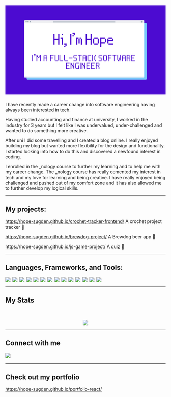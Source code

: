 
## ![](./header.png)

I have recently made a career change into software engineering having always been interested in tech. 

Having studied accounting and finance at university, I worked in the industry for 3 years but I felt like I was undervalued, under-challenged and wanted to do something more creative. 

After uni I did some travelling and I created a blog online. I really enjoyed building my blog but wanted more flexibility for the design and functionality. I started looking into how to do this and discovered a newfound interest in coding. 

I enrolled in the _nology course to further my learning and to help me with my career change. The _nology course has really cemented my interest in tech and my love for learning and being creative. I have really enjoyed being challenged and pushed out of my comfort zone and it has also allowed me to further develop my logical skills.

---

## My projects:

https://hope-sugden.github.io/crochet-tracker-frontend/ A crochet project tracker 🧶

https://hope-sugden.github.io/brewdog-project/ A Brewdog beer app 🍻

https://hope-sugden.github.io/js-game-project/ A quiz 🧠

---

## Languages, Frameworks, and Tools:

<div style="display: flex; justify-content: flex-start; flex-wrap: wrap; gap: 6px">
<!-- html5 -->
<img src="https://img.shields.io/badge/-HTML5-blueviolet?logo=html5" />
<!-- css3 -->
<img src="https://img.shields.io/badge/-CSS-blueviolet?logo=css3" />
<!-- scss -->
<img src="https://img.shields.io/badge/-SCSS-blueviolet?logo=sass" />
<!-- javascript -->
<img src="https://img.shields.io/badge/-JavaScript-blueviolet?logo=javascript" />
<!-- React -->
<img src="https://img.shields.io/badge/-ReactJS-blueviolet?logo=react" />
<!-- jest -->
<img src="https://img.shields.io/badge/-Jest-blueviolet?logo=jest" />
<!-- NodeJS -->
<img src="https://img.shields.io/badge/-NodeJS-blueviolet?logo=node.js" />
<!-- npm -->
<img src="https://img.shields.io/badge/-npm-blueviolet?logo=npm" />
<!-- java -->
<img src="https://img.shields.io/badge/-Java-blueviolet?logo=java" />
<!-- Spring boot -->
<img src="https://img.shields.io/badge/-Spring%20Boot-blueviolet?logo=spring" />
<!-- junit -->
<img src="https://img.shields.io/badge/-Junit-blueviolet?logo=java" />
<!-- Google Cloud Platform -->
<img src="https://img.shields.io/badge/-Google%20Cloud%20Platform-blueviolet?logo=google-cloud" />
<!-- MySQL -->
<img src="https://img.shields.io/badge/-MySQL-blueviolet?logo=mysql" />
<!-- Postman -->
<img src="https://img.shields.io/badge/-Postman-blueviolet?logo=postman" />
</div>

---

## My Stats

<div style="display: flex; width: 100%; justify-content: center; padding-top: 2rem;"><img src="https://github-readme-stats.vercel.app/api/top-langs/?username=hope-sugden&theme=react&hide_border=false&include_all_commits=true&count_private=true&layout=compact"/></div>

---

## Connect with me

<!-- LinkedIn -->
<a href="https://www.linkedin.com/in/hope-sugden-412829109/"><img src="https://img.shields.io/badge/LinkedIn-0077B5?style=for-the-badge&logo=linkedin&logoColor=white" /></a>

---

## Check out my portfolio

https://hope-sugden.github.io/portfolio-react/

